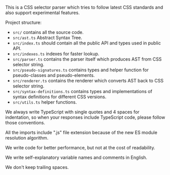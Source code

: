 This is a CSS selector parser which tries to follow latest CSS standards and also support experimental features.

Project structure:
- `src/` contains all the source code.
- `src/ast.ts` Abstract Syntax Tree.
- `src/index.ts` should contain all the public API and types used in public API.
- `src/indexes.ts` indexes for faster lookup.
- `src/parser.ts` contains the parser itself which produces AST from CSS selector string.
- `src/pseudo-signatures.ts` contains types and helper function for pseudo-classes and pseudo-elements.
- `src/renderer.ts` contains the renderer which converts AST back to CSS selector string.
- `src/syntax-definitions.ts` contains types and implementations of syntax definitions for different CSS versions.
- `src/utils.ts` helper functions.

We always write TypeScript with single quotes and 4 spaces for indentation,
so when your responses include TypeScript code, please follow those conventions.

All the imports include ".js" file extension because of the new ES module resolution algorithm.

We write code for better performance, but not at the cost of readability.

We write self-explanatory variable names and comments in English.

We don't keep trailing spaces.
